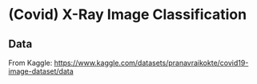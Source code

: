 # (Covid) X-Ray Image Classification
## Data
From Kaggle:
https://www.kaggle.com/datasets/pranavraikokte/covid19-image-dataset/data
